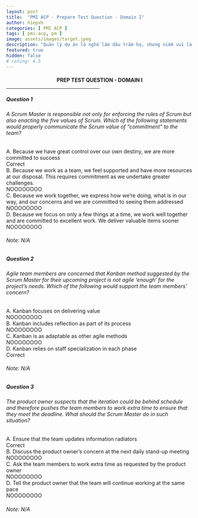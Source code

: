 ```yaml
---
layout: post
title:  "PMI ACP - Prepare Test Question - Domain I"
author: hiepvh
categories: [ PMI ACP ]
tags: [ pmi-acp, pm ]
image: assets/images/target.jpeg
description: "Quản lý dự án là nghề làm dâu trăm họ, nhưng niềm vui là được học hỏi mỗi ngày, mỗi giờ, mỗi thời điểm."
featured: true
hidden: false
# rating: 4.5
---
```


<!-- Title Block -->
<div id="titleBlock" style="text-align: center;">
  <h4 style="margin-bottom: 0px;"> PREP TEST QUESTION - DOMAIN I </h4>
  <hr style="width: 50%;">
  
</div>

<!-- QUESTION -->
<div class="text-card">
  <div class="heading">
    <h5>Question 1</h5>
    <h6>A Scrum Master is responsible not only for enforcing the rules of Scrum but also enacting the five values of Scrum. Which of the following statements would properly communicate the Scrum value of “commitment” to the team?</h6>
  </div>

  <div class="text-box">
    <!-- Answer A -->
    <div class="flip">
      <div class="flipContent">
        <div class="front">
          A. Because we have great control over our own destiny, we are more committed to success
        </div>
        <div class="back">Correct</div>
      </div>
    </div>
    <!-- Answer B -->
    <div class="flip">
      <div class="flipContent">
        <div class="front">
          B. Because we work as a team, we feel supported and have more resources at our disposal. This requires commitment as we undertake greater challenges. 
        </div>
        <div class="back">NOOOOOOOO</div>
      </div>
    </div>
    <!-- Answer C -->
    <div class="flip">
      <div class="flipContent">
        <div class="front">
          C. Because we work together, we express how we’re doing, what is in our way, and our concerns and we are committed to seeing them addressed
        </div>
        <div class="back">NOOOOOOOO</div>
      </div>
    </div>
    <!-- Answer D -->
    <div class="flip">
      <div class="flipContent">
        <div class="front">
          D. Because we focus on only a few things at a time, we work well together and are committed to excellent work. We deliver valuable items sooner
        </div>
        <div class="back">NOOOOOOOO</div>
      </div>
    </div>
    <!-- Note--> 
    <div class="text-box-note">
      <h6>Note: N/A</h6>
    </div>
  </div>

</div>

<div class="text-card">
  <div class="heading">
    <h5>Question 2</h5>
    <h6>Agile team members are concerned that Kanban method suggested by the Scrum Master for their upcoming project is not agile ‘enough’ for the project’s needs. Which of the following would support the team members’ concern?</h6>
  </div>

  <div class="text-box">
    <!-- Answer A -->
    <div class="flip">
      <div class="flipContent">
        <div class="front">
          A. Kanban focuses on delivering value
        </div>
        <div class="back">NOOOOOOOO</div>
      </div>
    </div>
    <!-- Answer B -->
    <div class="flip">
      <div class="flipContent">
        <div class="front">
          B. Kanban includes reflection as part of its process 
        </div>
        <div class="back">NOOOOOOOO</div>
      </div>
    </div>
    <!-- Answer C -->
    <div class="flip">
      <div class="flipContent">
        <div class="front">
          C. Kanban is as adaptable as other agile methods 
        </div>
        <div class="back">NOOOOOOOO</div>
      </div>
    </div>
    <!-- Answer D -->
    <div class="flip">
      <div class="flipContent">
        <div class="front">
          D. Kanban relies on staff specialization in each phase
        </div>
        <div class="back">Correct</div>
      </div>
    </div>
    <!-- Note--> 
    <div class="text-box-note">
      <h6>Note: N/A</h6>
    </div>
  </div>

</div>

<!-- QUESTION -->
<div class="text-card">
  <div class="heading">
    <h5>Question 3</h5>
    <h6>The product owner suspects that the iteration could be behind schedule and therefore pushes the team members to work extra time to ensure that they meet the deadline. What should the Scrum Master do in such situation?</h6>
  </div>

  <div class="text-box">
    <!-- Answer A -->
    <div class="flip">
      <div class="flipContent">
        <div class="front">
          A. Ensure that the team updates information radiators
        </div>
        <div class="back">Correct</div>
      </div>
    </div>
    <!-- Answer B -->
    <div class="flip">
      <div class="flipContent">
        <div class="front">
          B. Discuss the product owner’s concern at the next daily stand-up meeting
        </div>
        <div class="back">NOOOOOOOO</div>
      </div>
    </div>
    <!-- Answer C -->
    <div class="flip">
      <div class="flipContent">
        <div class="front">
          C. Ask the team members to work extra time as requested by the product owner
        </div>
        <div class="back">NOOOOOOOO</div>
      </div>
    </div>
    <!-- Answer D -->
    <div class="flip">
      <div class="flipContent">
        <div class="front">
          D. Tell the product owner that the team will continue working at the same pace
        </div>
        <div class="back">NOOOOOOOO</div>
      </div>
    </div>
    <!-- Note--> 
    <div class="text-box-note">
      <h6>Note: N/A</h6>
    </div>
  </div>

</div>



<br/>